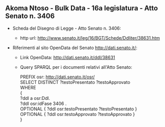 ## Akoma Ntoso - Bulk Data - 16a legislatura - Atto Senato n. 3406 ##

* Scheda del Disegno di Legge - Atto Senato n. 3406:
	* http url: http://www.senato.it/leg/16/BGT/Schede/Ddliter/38631.htm

* Riferimenti al sito OpenData del Senato http://dati.senato.it/:
	* Link OpenData: http://dati.senato.it/ddl/38631
	* Query SPARQL per i documenti relativi all'Atto Senato:

        PREFIX osr: <http://dati.senato.it/osr/>  
		SELECT DISTINCT ?testoPresentato ?testoApprovato  
		WHERE  
		{  
		    ?ddl a osr:Ddl.  
		    ?ddl osr:idFase 3406 .  
		    OPTIONAL { ?ddl osr:testoPresentato ?testoPresentato }  
		    OPTIONAL { ?ddl osr:testoApprovato ?testoApprovato }  
		}
		